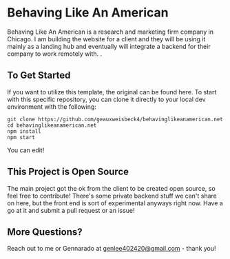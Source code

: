 # Behaving Like An American

Behaving Like An American is a research and marketing firm company in Chicago. I am building the website for a client and they will be using it mainly as a landing hub and eventually will integrate a backend for their company to work remotely with. .

## To Get Started

If you want to utilize this template, the original can be found here. To start with this specific repository, you can clone it directly to your local dev environment with the following:

```
git clone https://github.com/geauxweisbeck4/behavinglikeanamerican.net
cd behavinglikeanamerican.net
npm install
npm start
```

You can edit!

## This Project is Open Source

The main project got the ok from the client to be created open source, so feel free to contribute! There's some private backend stuff we can't share on here, but the front end is sort of experimental anyways right now. Have a go at it and submit a pull request or an issue!

## More Questions?

Reach out to me or Gennarado at genlee402420@gmail.com - thank you!